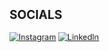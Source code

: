 

## SOCIALS

[![Instagram](https://img.shields.io/badge/Instagram-%23E4405F.svg?logo=Instagram&logoColor=white)](https://instagram.com/ektoras.sofianopoulos) [![LinkedIn](https://img.shields.io/badge/LinkedIn-%230077B5.svg?logo=linkedin&logoColor=white)](https://linkedin.com/in/ektoras-sofianopoulos-398869220/) 

